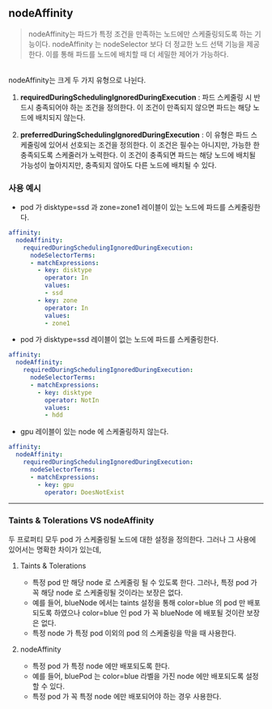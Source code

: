 ## nodeAffinity 
> nodeAffinity는 파드가 특정 조건을 만족하는 노드에만 스케줄링되도록 하는 기능이다. nodeAffinity 는 nodeSelector 보다 더 정교한 노드 선택 기능을 제공한다. 이를 통해 파드를 노드에 배치할 때 더 세밀한 제어가 가능하다.

<br>
nodeAffinity는 크게 두 가지 유형으로 나뉜다.

1. **requiredDuringSchedulingIgnoredDuringExecution** : 파드 스케줄링 시 반드시 충족되어야 하는 조건을 정의한다. 이 조건이 만족되지 않으면 파드는 해당 노드에 배치되지 않는다.


2. **preferredDuringSchedulingIgnoredDuringExecution** : 이 유형은 파드 스케줄링에 있어서 선호되는 조건을 정의한다. 이 조건은 필수는 아니지만, 가능한 한 충족되도록 스케줄러가 노력한다. 이 조건이 충족되면 파드는 해당 노드에 배치될 가능성이 높아지지만, 충족되지 않아도 다른 노드에 배치될 수 있다.

### 사용 예시

- pod 가 disktype=ssd 과 zone=zone1 레이블이 있는 노드에 파드를 스케줄링한다.
```yaml
affinity:
  nodeAffinity:
    requiredDuringSchedulingIgnoredDuringExecution:
      nodeSelectorTerms:
      - matchExpressions:
        - key: disktype
          operator: In
          values:
          - ssd
        - key: zone
          operator: In
          values:
          - zone1
```
  
- pod 가 disktype=ssd 레이블이 없는 노드에 파드를 스케줄링한다.
```yaml
affinity:
  nodeAffinity:
    requiredDuringSchedulingIgnoredDuringExecution:
      nodeSelectorTerms:
      - matchExpressions:
        - key: disktype
          operator: NotIn
          values:
          - hdd
```
  
- gpu 레이블이 있는 node 에 스케줄링하지 않는다.
   
```yaml
affinity:
  nodeAffinity:
    requiredDuringSchedulingIgnoredDuringExecution:
      nodeSelectorTerms:
      - matchExpressions:
        - key: gpu
          operator: DoesNotExist
```

---

### Taints & Tolerations VS nodeAffinity

두 프로퍼티 모두 pod 가 스케줄링될 노드에 대한 설정을 정의한다. 그러나 그 사용에 있어서는 명확한 차이가 있는데,

1. Taints & Tolerations
    - 특정 pod 만 해당 node 로 스케줄링 될 수 있도록 한다. 그러나, 특정 pod 가 꼭 해당 node 로 스케줄링될 것이라는 보장은 없다.
    - 예를 들어, blueNode 에서는 taints 설정을 통해 color=blue 의 pod 만 배포되도록 하였으나 color=blue 인 pod 가 꼭 blueNode 에 배포될 것이란 보장은 없다.
    - 특정 node 가 특정 pod 이외의 pod 의 스케줄링을 막을 때 사용한다.


2. nodeAffinity
    - 특정 pod 가 특정 node 에만 배포되도록 한다.
    - 예를 들어, bluePod 는 color=blue 라벨을 가진 node 에만 배포되도록 설정할 수 있다.
    - 특정 pod 가 꼭 특정 node 에만 배포되어야 하는 경우 사용한다. 
  
